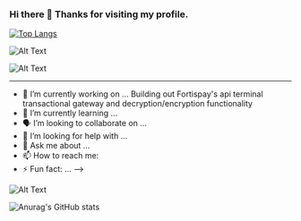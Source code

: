 ### Hi there 👋 Thanks for visiting my profile. 

[![Top Langs](https://github-readme-stats.vercel.app/api/top-langs/?username=DanielPickens&langs_count=8)](https://github.com/anuraghazra/github-readme-stats)
 

 
![Alt Text](https://media.giphy.com/media/RWJPtq90qOA4E/giphy.gif)




![Alt Text](https://media.giphy.com/media/3og0IwoOyuY3ug4xaM/giphy.gif)


****


- 🔭 I’m currently working on ... Building out Fortispay's api terminal transactional gateway and decryption/encryption functionality
- 🌱 I’m currently learning ...
- 🗣 I’m looking to collaborate on ... 
- 🤔 I’m looking for help with ...
- 💬 Ask me about ... 
- 📫 How to reach me: 
- ⚡ Fun fact: ... 
-->











![Alt Text](https://media.giphy.com/media/4heseFMvObk9q/giphy.gif)



![Anurag's GitHub stats](https://github-readme-stats.vercel.app/api?username=DanielPickens&hide=contribs,prs)



